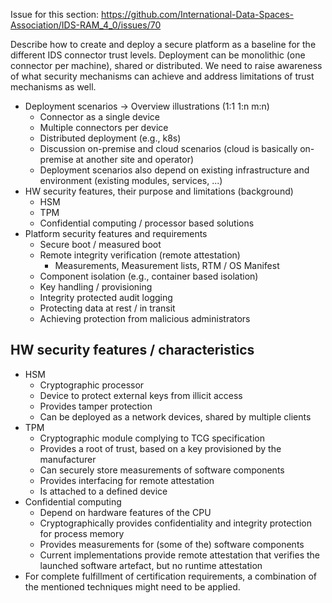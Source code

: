 Issue for this section: https://github.com/International-Data-Spaces-Association/IDS-RAM_4_0/issues/70

Describe how to create and deploy a secure platform as a baseline for the different IDS connector trust levels. Deployment can be monolithic (one connector per machine), shared or distributed.
We need to raise awareness of what security mechanisms can achieve and address limitations of trust mechanisms as well. 


* Deployment scenarios -> Overview illustrations (1:1 1:n m:n)
    * Connector as a single device
    * Multiple connectors per device
    * Distributed deployment (e.g., k8s) 
    * Discussion on-premise and cloud scenarios (cloud is basically on-premise at another site and operator)
    * Deployment scenarios also depend on existing infrastructure and environment (existing modules, services, ...)    
* HW security features, their purpose and limitations (background)
    * HSM
    * TPM
    * Confidential computing / processor based solutions
* Platform security features and requirements
    * Secure boot / measured boot
    * Remote integrity verification (remote attestation)
        * Measurements, Measurement lists, RTM / OS Manifest 
    * Component isolation (e.g., container based isolation)
    * Key handling / provisioning 
    * Integrity protected audit logging
    * Protecting data at rest / in transit
    * Achieving protection from malicious administrators

## HW security features / characteristics
* HSM
    * Cryptographic processor
    * Device to protect external keys from illicit access
    * Provides tamper protection
    * Can be deployed as a network devices, shared by multiple clients
* TPM 
    * Cryptographic module complying to TCG specification 
    * Provides a root of trust, based on a key provisioned by the manufacturer
    * Can securely store measurements of software components
    * Provides interfacing for remote attestation
    * Is attached to a defined device
* Confidential computing
    * Depend on hardware features of the CPU
    * Cryptographically provides confidentiality and integrity protection for process memory
    * Provides measurements for (some of the) software components
    * Current implementations provide remote attestation that verifies the launched software artefact, but no runtime attestation
* For complete fulfillment of certification requirements, a combination of the mentioned techniques might need to be applied. 




